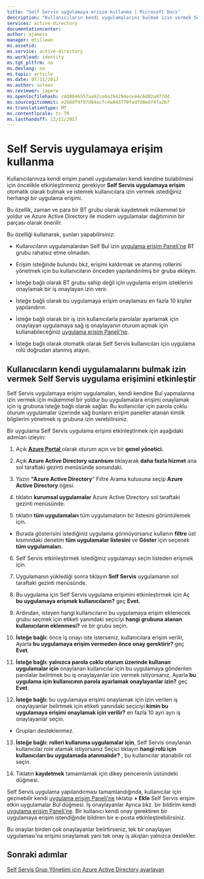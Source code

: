 ```yaml
---
title: "Self Servis uygulamaya erişim kullanma | Microsoft Docs"
description: "Kullanıcıların kendi uygulamalarını bulmak izin vermek Self Servis uygulama erişimini etkinleştir"
services: active-directory
documentationcenter: 
author: ajamess
manager: mtillman
ms.assetid: 
ms.service: active-directory
ms.workload: identity
ms.tgt_pltfrm: na
ms.devlang: na
ms.topic: article
ms.date: 07/11/2017
ms.author: asteen
ms.reviewer: japere
ms.openlocfilehash: cdd8646557aa92ce0a294294ece44c6d02a977dd
ms.sourcegitcommit: e266df9f97d04acfc4a843770fadfd8edf4fa2b7
ms.translationtype: MT
ms.contentlocale: tr-TR
ms.lasthandoff: 12/11/2017
---
```

# <a name="how-to-use-self-service-application-access"></a>Self Servis uygulamaya erişim kullanma

Kullanıcılarınıza kendi erişim paneli uygulamaları kendi kendine bulabilmesi için öncelikle etkinleştirmeniz gerekiyor **Self Servis uygulamaya erişim** otomatik olarak bulmak ve istemek kullanıcılara izin vermek istediğiniz herhangi bir uygulama erişimi.

Bu özellik, zaman ve para bir BT grubu olarak kaydetmek mükemmel bir yoldur ve Azure Active Directory ile modern uygulamalar dağıtımının bir parçası olarak önerilir.

Bu özelliği kullanarak, şunları yapabilirsiniz:

-   Kullanıcıların uygulamalardan Self Bul izin [uygulama erişim Paneli'ne](https://myapps.microsoft.com/) BT grubu rahatsız etme olmadan.

-   Erişim isteğinde bulundu bkz, erişimi kaldırmak ve atanmış rollerini yönetmek için bu kullanıcıların önceden yapılandırılmış bir gruba ekleyin.

-   İsteğe bağlı olarak BT grubu sahip değil için uygulama erişim isteklerini onaylamak bir iş onaylayan izin verir.

-   İsteğe bağlı olarak bu uygulamaya erişim onaylaması en fazla 10 kişiler yapılandırın.

-   İsteğe bağlı olarak bir iş izin kullanıcılarla parolalar ayarlamak için onaylayan uygulamaya sağ iş onaylayanın oturum açmak için kullanabileceğiniz [uygulama erişim Paneli'ne](https://myapps.microsoft.com/).

-   İsteğe bağlı olarak otomatik olarak Self Servis kullanıcıları için uygulama rolü doğrudan atanmış atayın.

## <a name="enable-self-service-application-access-to-allow-users-to-find-their-own-applications"></a>Kullanıcıların kendi uygulamalarını bulmak izin vermek Self Servis uygulama erişimini etkinleştir

Self Servis uygulamaya erişim uygulamaları, kendi kendine Bul yapmalarına izin vermek için mükemmel bir yoldur bu uygulamalara erişimi onaylamak için iş grubuna isteğe bağlı olarak sağlar. Bu kullanıcılar için parola çoklu oturum uygulamalar üzerinde sağ bunların erişim paneller atanan kimlik bilgilerini yönetmek iş grubuna izin verebilirsiniz.

Bir uygulama Self Servis uygulama erişimi etkinleştirmek için aşağıdaki adımları izleyin:

1.  Açık [ **Azure Portal** ](https://portal.azure.com/) olarak oturum açın ve bir **genel yönetici.**

2.  Açık **Azure Active Directory uzantısını** tıklayarak **daha fazla hizmet** ana sol taraftaki gezinti menüsünde sonundaki.

3.  Yazın **"Azure Active Directory**" Filtre Arama kutusuna seçip **Azure Active Directory** öğesi.

4.  tıklatın **kurumsal uygulamalar** Azure Active Directory sol taraftaki gezinti menüsünde.

5.  tıklatın **tüm uygulamaları** tüm uygulamaların bir listesini görüntülemek için.

  * Burada gösterisini istediğiniz uygulama görmüyorsanız kullanın **filtre** üst kısmındaki denetim **tüm uygulamalar listesini** ve **Göster** için seçenek **tüm uygulamaları.**

6.  Self Servis etkinleştirmek istediğiniz uygulamayı seçin listeden erişmek için.

7.  Uygulamanın yüklediği sonra tıklayın **Self Servis** uygulamanın sol taraftaki gezinti menüsünde.

8.  Bu uygulama için Self Servis uygulama erişimini etkinleştirmek için Aç **bu uygulamaya erişmek kullanıcıların?** geç **Evet.**

9.  Ardından, isteyen hangi kullanıcıların bu uygulamaya erişim eklenecek grubu seçmek için etiketi yanındaki seçiciyi **hangi grubuna atanan kullanıcıların eklenmesi?** ve bir grubu seçin.

10. **İsteğe bağlı:** önce iş onayı iste isterseniz, kullanıcılara erişim verilir, Ayarla **bu uygulamaya erişim vermeden önce onay gerektirir?** geç **Evet**.

11. **İsteğe bağlı: yalnızca parola çoklu oturum üzerinde kullanan uygulamalar için** onaylanan kullanıcılar için bu uygulamaya gönderilen parolalar belirtmek bu iş onaylayanlar izin vermek istiyorsanız, Ayarla **bu uygulama için kullanıcının parola ayarlamak onaylayanlar izin?** geç **Evet**.

12. **İsteğe bağlı:** bu uygulamaya erişimi onaylamak için izin verilen iş onaylayanlar belirtmek için etiketi yanındaki seçiciyi **kimin bu uygulamaya erişimi onaylamak için verilir?** en fazla 10 ayrı ayrı iş onaylayanlar seçin.

   * Grupları desteklenmez.

13. **İsteğe bağlı:** **rolleri kullanıma uygulamalar için**, Self Servis onaylanan kullanıcılar role atamak istiyorsanız Seçici tıklayın **hangi rolü için kullanıcıları bu uygulamada atanmalıdır?** , bu kullanıcılar atanabilir rol seçin.

14. Tıklatın **kaydetmek** tamamlamak için dikey pencerenin üstündeki düğmesi.

Self Servis uygulama yapılandırması tamamlandığında, kullanıcılar için gezinebilir kendi [uygulama erişim Paneli'ne](https://myapps.microsoft.com/) tıklatıp **+ Ekle** Self Servis erişim etkin uygulamalar Bul düğmesi. İş onaylayanlar Ayrıca bkz. bir bildirim kendi [uygulama erişim Paneli'ne](https://myapps.microsoft.com/). Bir kullanıcı kendi onay gerektiren bir uygulamaya erişim istendiğinde bildiren bir e-posta etkinleştirebilirsiniz. 

Bu onaylar birden çok onaylayanlar belirtirseniz, tek bir onaylayan uygulaması'na erişimi onaylamak yani tek onay iş akışları yalnızca destekler.

## <a name="next-steps"></a>Sonraki adımlar
[Self Servis Grup Yönetimi için Azure Active Directory ayarlayan](active-directory-accessmanagement-self-service-group-management.md)
